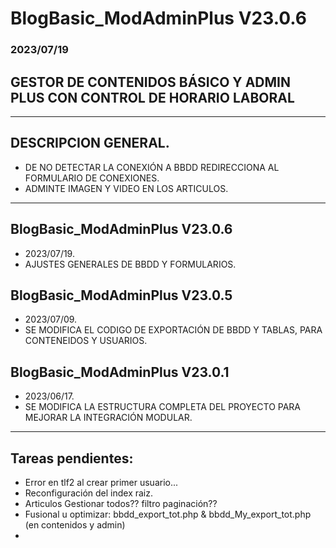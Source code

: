 # BlogBasic_ModAdminPlus V23.0.6

### 2023/07/19

## GESTOR DE CONTENIDOS BÁSICO Y ADMIN PLUS CON CONTROL DE HORARIO LABORAL

----
## DESCRIPCION GENERAL.
  - DE NO DETECTAR LA CONEXIÓN A BBDD REDIRECCIONA AL FORMULARIO DE CONEXIONES.
  - ADMINTE IMAGEN Y VIDEO EN LOS ARTICULOS.
----
## BlogBasic_ModAdminPlus V23.0.6
  - 2023/07/19.
  - AJUSTES GENERALES DE BBDD Y FORMULARIOS.

## BlogBasic_ModAdminPlus V23.0.5
  - 2023/07/09.
  - SE MODIFICA EL CODIGO DE EXPORTACIÓN DE BBDD Y TABLAS, PARA CONTENEIDOS Y USUARIOS.

## BlogBasic_ModAdminPlus V23.0.1
  - 2023/06/17.
  - SE MODIFICA LA ESTRUCTURA COMPLETA DEL PROYECTO PARA MEJORAR LA INTEGRACIÓN MODULAR.
----

## Tareas pendientes:
  - Error en tlf2 al crear primer usuario...
  - Reconfiguración del index raiz.
  - Articulos Gestionar todos?? filtro paginación??
  - Fusional u optimizar: bbdd_export_tot.php & bbdd_My_export_tot.php (en contenidos y admin)
  - 

